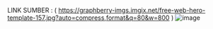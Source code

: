 LINK SUMBER : ( https://graphberry-imgs.imgix.net/free-web-hero-template-157.jpg?auto=compress,format&q=80&w=800 )
![image](https://user-images.githubusercontent.com/81598231/116843153-452a1100-ac09-11eb-9347-54fa132e9774.png)
